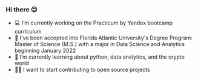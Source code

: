 ### Hi there 😊

- :computer: I’m currently working on the Practicum by Yandex bootcamp curriculum
- :confetti_ball: I've been accepted into Florida Atlantic University's Degree Program: 
  Master of Science (M.S.) with a major in Data Science and Analytics beginning January 2022
- 📗 I’m currently learning about python, data analytics, and the crypto world
- 👩‍💻 I want to start contributing to open source projects
